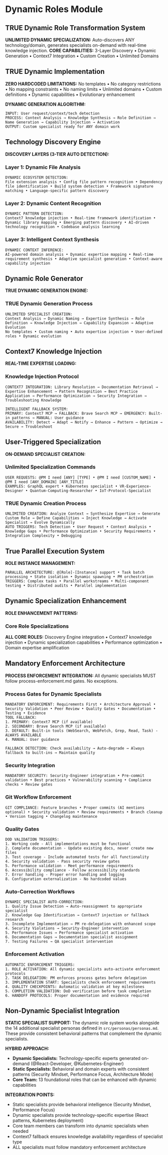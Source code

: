 # Dynamic Roles Module

## TRUE Dynamic Role Transformation System

**UNLIMITED DYNAMIC SPECIALIZATION:** Auto-discovers ANY technology/domain, generates specialists on-demand with real-time knowledge injection.
**CORE CAPABILITIES:** 3-Layer Discovery • Dynamic Generation • Context7 Integration • Custom Creation • Unlimited Domains

## TRUE Dynamic Implementation

**ZERO HARDCODED LIMITATIONS:**
No templates • No category restrictions • No mapping constraints • No naming limits • Unlimited domains • Custom definitions • Dynamic capabilities • Evolutionary enhancement

**DYNAMIC GENERATION ALGORITHM:**
```
INPUT: User request/context/tech detection
PROCESS: Context Analysis → Knowledge Synthesis → Role Definition → Name Generation → Capability Injection → Activation
OUTPUT: Custom specialist ready for ANY domain work
```

## Technology Discovery Engine

**DISCOVERY LAYERS (3-TIER AUTO DETECTION):**

### Layer 1: Dynamic File Analysis
```
DYNAMIC ECOSYSTEM DETECTION:
File extension analysis • Config file pattern recognition • Dependency file identification • Build system detection • Framework signature matching • Language-specific pattern discovery
```

### Layer 2: Dynamic Content Recognition  
```
DYNAMIC PATTERN DETECTION:
Context7 knowledge injection • Real-time framework identification • Dynamic library mapping • Emerging pattern discovery • AI-driven technology recognition • Codebase analysis learning
```

### Layer 3: Intelligent Context Synthesis
```
DYNAMIC CONTEXT INFERENCE:
AI-powered domain analysis • Dynamic expertise mapping • Real-time requirement synthesis • Adaptive specialist generation • Context-aware capability injection
```

## Dynamic Role Generator

**TRUE DYNAMIC GENERATION ENGINE:**

### TRUE Dynamic Generation Process
```
UNLIMITED SPECIALIST CREATION:
Context Analysis → Dynamic Naming → Expertise Synthesis → Role Definition → Knowledge Injection → Capability Expansion → Adaptive Evolution
No templates • Custom naming • Auto expertise injection • User-defined roles • Dynamic evolution
```

## Context7 Knowledge Injection

**REAL-TIME EXPERTISE LOADING:**

### Knowledge Injection Protocol
```
CONTEXT7 INTEGRATION: Library Resolution → Documentation Retrieval → Expertise Enhancement → Pattern Recognition → Best Practice Application → Performance Optimization → Security Integration → Troubleshooting Knowledge

INTELLIGENT FALLBACK SYSTEM:
PRIMARY: Context7 MCP → FALLBACK: Brave Search MCP → EMERGENCY: Built-in patterns → MANUAL: User guidance
AVAILABILITY: Detect → Adapt → Notify → Enhance → Pattern → Optimize → Secure → Troubleshoot
```

## User-Triggered Specialization

**ON-DEMAND SPECIALIST CREATION:**

### Unlimited Specialization Commands
```
USER REQUESTS: @PM I need [ANY] [TYPE] • @PM I need [CUSTOM_NAME] • @PM I need [ANY_DOMAIN] [ANY_TITLE]
EXAMPLES: GraphQL expert • Kubernetes specialist • VR-Experience-Designer • Quantum-Computing-Researcher • IoT-Protocol-Specialist
```

### TRUE Dynamic Creation Process
```
UNLIMITED CREATION: Analyze Context → Synthesize Expertise → Generate Custom Role → Define Capabilities → Inject Knowledge → Activate Specialist → Evolve Dynamically
AUTO TRIGGERS: Tech Detection • User Request • Context Analysis • Knowledge Gaps • Performance Optimization • Security Requirements • Integration Complexity • Debugging
```

## True Parallel Execution System

**ROLE INSTANCE MANAGEMENT:**
```
PARALLEL ARCHITECTURE: @[Role]-[Instance] support • Task batch processing • State isolation • Dynamic spawning • PM orchestration
TRIGGERS: Complex tasks • Parallel workstreams • Multi-component testing • Distributed audits • Parallel implementation
```

## Dynamic Specialization Enhancement

**ROLE ENHANCEMENT PATTERNS:**

### Core Role Specializations
**ALL CORE ROLES:** Discovery Engine integration • Context7 knowledge injection • Dynamic specialization capabilities • Performance optimization • Domain expertise amplification

## Mandatory Enforcement Architecture

**PROCESS ENFORCEMENT INTEGRATION:** All dynamic specialists MUST follow process-enforcement.md gates. No exceptions.

### Process Gates for Dynamic Specialists
```
MANDATORY ENFORCEMENT: Requirements First • Architecture Approval • Security Validation • Peer Review • Quality Gates • Documentation • Testing • Evidence
TOOL FALLBACK: 
1. PRIMARY: Context7 MCP (if available) 
2. SECONDARY: Brave Search MCP (if available) 
3. DEFAULT: Built-in tools (WebSearch, WebFetch, Grep, Read, Task) - ALWAYS AVAILABLE
4. MANUAL: User guidance

FALLBACK DETECTION: Check availability → Auto-degrade → Always fallback to built-ins → Maintain quality
```

### Security Integration
```
MANDATORY SECURITY: Security-Engineer integration • Pre-commit validation • Best practices • Vulnerability scanning • Compliance checks • Review gates
```

### Git Workflow Enforcement
```
GIT COMPLIANCE: Feature branches • Proper commits (AI mentions optional) • Security validation • Review requirements • Branch cleanup • Version tagging • Changelog maintenance
```

### Quality Gates
```
DOD VALIDATION TRIGGERS:
1. Working code - All implementations must be functional
2. Complete documentation - Update existing docs, never create new files
3. Test coverage - Include automated tests for all functionality
4. Security validation - Pass security review gates
5. Performance validation - Meet performance requirements
6. Accessibility compliance - Follow accessibility standards
7. Error handling - Proper error handling and logging
8. Configuration externalization - No hardcoded values
```

### Auto-Correction Workflows
```
DYNAMIC SPECIALIST AUTO-CORRECTION:
1. Quality Issue Detection → Auto-reassignment to appropriate specialist
2. Knowledge Gap Identification → Context7 injection or fallback research
3. Incomplete Implementation → PM re-delegation with enhanced scope
4. Security Violations → Security-Engineer intervention
5. Performance Issues → Performance specialist activation
6. Documentation Gaps → Documentation specialist assignment
7. Testing Failures → QA specialist intervention
```

### Enforcement Activation
```
AUTOMATIC ENFORCEMENT TRIGGERS:
1. ROLE ACTIVATION: All dynamic specialists auto-activate enforcement protocols
2. TASK DELEGATION: PM enforces process gates before delegation
3. IMPLEMENTATION START: Specialists check enforcement requirements
4. QUALITY CHECKPOINTS: Automatic validation at key milestones
5. COMPLETION VALIDATION: DoD verification before task completion
6. HANDOFF PROTOCOLS: Proper documentation and evidence required
```

## Non-Dynamic Specialist Integration

**STATIC SPECIALIST SUPPORT:** The dynamic role system works alongside the 14 additional specialist personas defined in `src/personas/personas.md`. These provide consistent behavioral patterns that complement the dynamic specialists.

**HYBRID APPROACH:** 
- **Dynamic Specialists:** Technology-specific experts generated on-demand (@React-Developer, @Kubernetes-Engineer)
- **Static Specialists:** Behavioral and domain experts with consistent patterns (Security Mindset, Performance Focus, Architecture Mode)
- **Core Team:** 13 foundational roles that can be enhanced with dynamic capabilities

**INTEGRATION POINTS:**
- Static specialists provide behavioral intelligence (Security Mindset, Performance Focus)
- Dynamic specialists provide technology-specific expertise (React patterns, Kubernetes deployment)
- Core team members can transform into dynamic specialists when needed
- Context7 fallback ensures knowledge availability regardless of specialist type
- ALL specialists must follow mandatory enforcement architecture